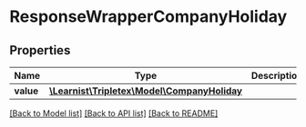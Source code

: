 # ResponseWrapperCompanyHoliday

## Properties
Name | Type | Description | Notes
------------ | ------------- | ------------- | -------------
**value** | [**\Learnist\Tripletex\Model\CompanyHoliday**](CompanyHoliday.md) |  | [optional] 

[[Back to Model list]](../../README.md#documentation-for-models) [[Back to API list]](../../README.md#documentation-for-api-endpoints) [[Back to README]](../../README.md)

